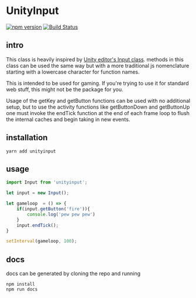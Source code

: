 # UnityInput 
[![npm version](https://badge.fury.io/js/unityinput.svg)](http://badge.fury.io/js/unityinput) [![Build Status](https://travis-ci.org/digijin/inputjs.svg?branch=master)](https://travis-ci.org/digijin/inputjs)
## intro
This class is heavily inspired by [Unity editor's Input class](https://docs.unity3d.com/ScriptReference/Input.html). methods in this class can be used the same way but with a more traditional js nomenclature starting with a lowercase character for function names.

This is intended to be used for gaming. If you're trying to use it for standard web stuff, this might not be the package for you.

Usage of the getKey and getButton functions can be used with no additional setup, but to use the activity functions like getButtonDown and getButtonUp one must invoke the endTick function at the end of each frame loop to flush the internal caches and begin taking in new events.

## installation
```
yarn add unityinput
```

## usage

```javascript
import Input from 'unityinput';

let input = new Input();

let gameloop  = () => {
    if(input.getButton('fire')){
        console.log('pew pew pew')
    }
    input.endTick();
}

setInterval(gameloop, 100);

```


## docs
docs can be generated by cloning the repo and running
```
npm install
npm run docs
```
